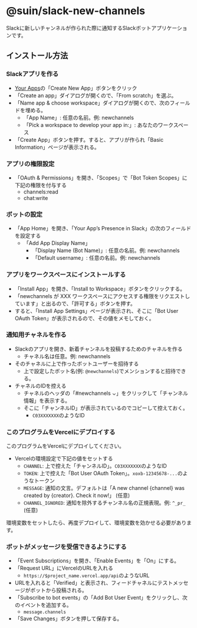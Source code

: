# @suin/slack-new-channels

Slackに新しいチャンネルが作られた際に通知するSlackボットアプリケーションです。

## インストール方法

### Slackアプリを作る

- [Your Apps](https://api.slack.com/apps/)の「Create New App」ボタンをクリック
- 「Create an app」ダイアログが開くので、「From scratch」を選ぶ。
- 「Name app & choose workspace」ダイアログが開くので、次のフィールドを埋める。
  - 「App Name」: 任意の名前。例: newchannels
  - 「Pick a workspace to develop your app in:」: あなたのワークスペース
- 「Create App」ボタンを押す。すると、アプリが作られ「Basic Information」ページが表示される。

### アプリの権限設定

- 「OAuth & Permissions」を開き、「Scopes」で「Bot Token Scopes」に下記の権限を付与する
  - channels:read
  - chat:write

### ボットの設定

- 「App Home」を開き、「Your App’s Presence in Slack」の次のフィールドを設定する
  - 「Add App Display Name」
    - 「Display Name (Bot Name)」: 任意の名前。例: newchannels
    - 「Default username」: 任意の名前。例: newchannels

### アプリをワークスペースにインストールする

- 「Install App」を開き、「Install to Workspace」ボタンをクリックする。
- 「newchannels が XXX ワークスペースにアクセスする権限をリクエストしています」と出るので、「許可する」ボタンを押す。
- すると、「Install App Settings」ページが表示され、そこに「Bot User OAuth Token」が表示されるので、その値をメモしておく。

### 通知用チャネルを作る

- Slackのアプリを開き、新着チャンネルを投稿するためのチャネルを作る
  - チャネル名は任意。例: newchannels
- そのチャネルに上で作ったボットユーザーを招待する
  - 上で設定したボット名(例: `@newchannels`)でメンションすると招待できる。
- チャネルのIDを控える
  - チャネルのヘッダの「#newchannels ⌄」をクリックして「チャンネル情報」を表示する。
  - そこに「チャンネルID」が表示されているのでコピーして控えておく。
    - `C03XXXXXXX`のようなID

### このプログラムをVercelにデプロイする

このプログラムをVercelにデプロイしてください。

- Vercelの環境設定で下記の値をセットする
  - `CHANNEL`: 上で控えた「チャンネルID」。`C03XXXXXXX`のようなID
  - `TOKEN`: 上で控えた「Bot User OAuth Token」。`xoxb-12345678-...`のようなトークン
  - `MESSAGE`: 通知の文言。デフォルトは「A new channel {channel} was created by {creator}. Check it now!」 (任意)
  - `CHANNEL_IGNORED`: 通知を除外するチャンネル名の正規表現。例: `^_pr_` (任意)

環境変数をセットしたら、再度デプロイして、環境変数を効かせる必要があります。

### ボットがメッセージを受信できるようにする

- 「Event Subscriptions」を開き、「Enable Events」を「On」にする。
- 「Request URL」にVercelのURLを入れる
  - `https://$project_name.vercel.app/api`のようなURL
- URLを入れると「Verified」と表示され、フィードチャネルにテストメッセージがボットから投稿される。
- 「Subscribe to bot events」の「Add Bot User Event」をクリックし、次のイベントを追加する。
  - `message.channels`
- 「Save Changes」ボタンを押して保存する。

